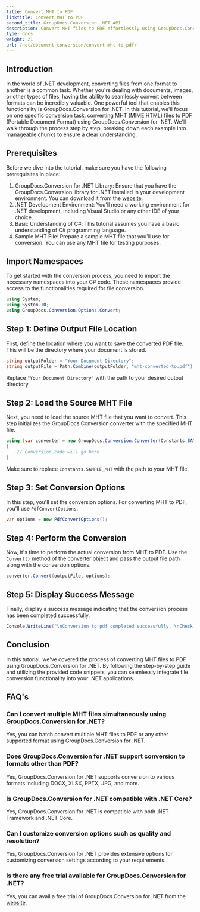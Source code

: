 ```yaml
---
title: Convert MHT to PDF
linktitle: Convert MHT to PDF
second_title: GroupDocs.Conversion .NET API
description: Convert MHT files to PDF effortlessly using GroupDocs.Conversion for .NET. Follow our step-by-step guide for seamless integration into your .NET applications.
type: docs
weight: 21
url: /net/document-conversion/convert-mht-to-pdf/
---
```

## Introduction
In the world of .NET development, converting files from one format to another is a common task. Whether you're dealing with documents, images, or other types of files, having the ability to seamlessly convert between formats can be incredibly valuable. One powerful tool that enables this functionality is GroupDocs.Conversion for .NET.
In this tutorial, we'll focus on one specific conversion task: converting MHT (MIME HTML) files to PDF (Portable Document Format) using GroupDocs.Conversion for .NET. We'll walk through the process step by step, breaking down each example into manageable chunks to ensure a clear understanding.
## Prerequisites
Before we dive into the tutorial, make sure you have the following prerequisites in place:
1. GroupDocs.Conversion for .NET Library: Ensure that you have the GroupDocs.Conversion library for .NET installed in your development environment. You can download it from the [website](https://releases.groupdocs.com/conversion/net/).
2. .NET Development Environment: You'll need a working environment for .NET development, including Visual Studio or any other IDE of your choice.
3. Basic Understanding of C#: This tutorial assumes you have a basic understanding of C# programming language.
4. Sample MHT File: Prepare a sample MHT file that you'll use for conversion. You can use any MHT file for testing purposes.

## Import Namespaces
To get started with the conversion process, you need to import the necessary namespaces into your C# code. These namespaces provide access to the functionalities required for file conversion.
```csharp
using System;
using System.IO;
using GroupDocs.Conversion.Options.Convert;
```
## Step 1: Define Output File Location
First, define the location where you want to save the converted PDF file. This will be the directory where your document is stored.
```csharp
string outputFolder = "Your Document Directory";
string outputFile = Path.Combine(outputFolder, "mht-converted-to.pdf");
```
Replace `"Your Document Directory"` with the path to your desired output directory.
## Step 2: Load the Source MHT File
Next, you need to load the source MHT file that you want to convert. This step initializes the GroupDocs.Conversion converter with the specified MHT file.
```csharp
using (var converter = new GroupDocs.Conversion.Converter(Constants.SAMPLE_MHT))
{
    // Conversion code will go here
}
```
Make sure to replace `Constants.SAMPLE_MHT` with the path to your MHT file.
## Step 3: Set Conversion Options
In this step, you'll set the conversion options. For converting MHT to PDF, you'll use `PdfConvertOptions`.
```csharp
var options = new PdfConvertOptions();
```
## Step 4: Perform the Conversion
Now, it's time to perform the actual conversion from MHT to PDF. Use the `Convert()` method of the converter object and pass the output file path along with the conversion options.
```csharp
converter.Convert(outputFile, options);
```
## Step 5: Display Success Message
Finally, display a success message indicating that the conversion process has been completed successfully.
```csharp
Console.WriteLine("\nConversion to pdf completed successfully. \nCheck output in {0}", outputFolder);
```

## Conclusion
In this tutorial, we've covered the process of converting MHT files to PDF using GroupDocs.Conversion for .NET. By following the step-by-step guide and utilizing the provided code snippets, you can seamlessly integrate file conversion functionality into your .NET applications.
## FAQ's
### Can I convert multiple MHT files simultaneously using GroupDocs.Conversion for .NET?
Yes, you can batch convert multiple MHT files to PDF or any other supported format using GroupDocs.Conversion for .NET.
### Does GroupDocs.Conversion for .NET support conversion to formats other than PDF?
Yes, GroupDocs.Conversion for .NET supports conversion to various formats including DOCX, XLSX, PPTX, JPG, and more.
### Is GroupDocs.Conversion for .NET compatible with .NET Core?
Yes, GroupDocs.Conversion for .NET is compatible with both .NET Framework and .NET Core.
### Can I customize conversion options such as quality and resolution?
Yes, GroupDocs.Conversion for .NET provides extensive options for customizing conversion settings according to your requirements.
### Is there any free trial available for GroupDocs.Conversion for .NET?
Yes, you can avail a free trial of GroupDocs.Conversion for .NET from the [website](https://releases.groupdocs.com/).

